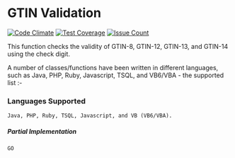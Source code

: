 # GTIN Validation

[![Code Climate](https://codeclimate.com/github/markgreenall/GTIN-Validation/badges/gpa.svg)](https://codeclimate.com/github/markgreenall/GTIN-Validation) [![Test Coverage](https://codeclimate.com/github/markgreenall/GTIN-Validation/badges/coverage.svg)](https://codeclimate.com/github/markgreenall/GTIN-Validation/coverage) [![Issue Count](https://codeclimate.com/github/markgreenall/GTIN-Validation/badges/issue_count.svg)](https://codeclimate.com/github/markgreenall/GTIN-Validation)

This function checks the validity of GTIN-8, GTIN-12, GTIN-13, and GTIN-14 using the check digit.

A number of classes/functions have been written in different languages, such as Java, PHP, Ruby, Javascript, TSQL, and VB6/VBA - the supported list :-

### Languages Supported

    Java, PHP, Ruby, TSQL, Javascript, and VB (VB6/VBA).

##### Partial Implementation

    GO

